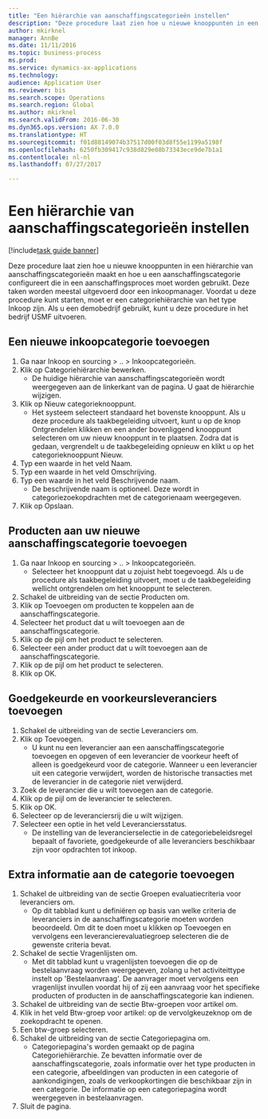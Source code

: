 ```yaml
--- 
title: "Een hiërarchie van aanschaffingscategorieën instellen"
description: "Deze procedure laat zien hoe u nieuwe knooppunten in een hiërarchie van aanschaffingscategorieën maakt en hoe u een aanschaffingscategorie configureert die in een aanschaffingsproces moet worden gebruikt."
author: mkirknel
manager: AnnBe
ms.date: 11/11/2016
ms.topic: business-process
ms.prod: 
ms.service: dynamics-ax-applications
ms.technology: 
audience: Application User
ms.reviewer: bis
ms.search.scope: Operations
ms.search.region: Global
ms.author: mkirknel
ms.search.validFrom: 2016-06-30
ms.dyn365.ops.version: AX 7.0.0
ms.translationtype: HT
ms.sourcegitcommit: f01d88149074b37517d00f03d8f55e1199a5198f
ms.openlocfilehash: 6250fb309417c938d829e08b73343ece9de7b1a1
ms.contentlocale: nl-nl
ms.lasthandoff: 07/27/2017

---
```

# <a name="set-up-a-procurement-category-hierarchy"></a>Een hiërarchie van aanschaffingscategorieën instellen

[!include[task guide banner](../../includes/task-guide-banner.md)]

Deze procedure laat zien hoe u nieuwe knooppunten in een hiërarchie van aanschaffingscategorieën maakt en hoe u een aanschaffingscategorie configureert die in een aanschaffingsproces moet worden gebruikt. Deze taken worden meestal uitgevoerd door een inkoopmanager. Voordat u deze procedure kunt starten, moet er een categoriehiërarchie van het type Inkoop zijn. Als u een demobedrijf gebruikt, kunt u deze procedure in het bedrijf USMF uitvoeren.


## <a name="add-a-new-procurement-category"></a>Een nieuwe inkoopcategorie toevoegen
1. Ga naar Inkoop en sourcing > .. > Inkoopcategorieën.
2. Klik op Categoriehiërarchie bewerken.
    * De huidige hiërarchie van aanschaffingscategorieën wordt weergegeven aan de linkerkant van de pagina. U gaat de hiërarchie wijzigen.  
3. Klik op Nieuw categorieknooppunt.
    * Het systeem selecteert standaard het bovenste knooppunt. Als u deze procedure als taakbegeleiding uitvoert, kunt u op de knop Ontgrendelen klikken en een ander bovenliggend knooppunt selecteren om uw nieuw knooppunt in te plaatsen. Zodra dat is gedaan, vergrendelt u de taakbegeleiding opnieuw en klikt u op het categorieknooppunt Nieuw.  
4. Typ een waarde in het veld Naam.
5. Typ een waarde in het veld Omschrijving.
6. Typ een waarde in het veld Beschrijvende naam.
    * De beschrijvende naam is optioneel. Deze wordt in categoriezoekopdrachten met de categorienaam weergegeven.  
7. Klik op Opslaan.

## <a name="add-products-to-your-new-procurement-category"></a>Producten aan uw nieuwe aanschaffingscategorie toevoegen
1. Ga naar Inkoop en sourcing > .. > Inkoopcategorieën.
    * Selecteer het knooppunt dat u zojuist hebt toegevoegd. Als u de procedure als taakbegeleiding uitvoert, moet u de taakbegeleiding wellicht ontgrendelen om het knooppunt te selecteren.  
2. Schakel de uitbreiding van de sectie Producten om.
3. Klik op Toevoegen om producten te koppelen aan de aanschaffingscategorie.
4. Selecteer het product dat u wilt toevoegen aan de aanschaffingscategorie.
5. Klik op de pijl om het product te selecteren.
6. Selecteer een ander product dat u wilt toevoegen aan de aanschaffingscategorie.
7. Klik op de pijl om het product te selecteren.
8. Klik op OK.

## <a name="add-approved-and-preferred-vendors"></a>Goedgekeurde en voorkeursleveranciers toevoegen
1. Schakel de uitbreiding van de sectie Leveranciers om.
2. Klik op Toevoegen.
    * U kunt nu een leverancier aan een aanschaffingscategorie toevoegen en opgeven of een leverancier de voorkeur heeft of alleen is goedgekeurd voor de categorie. Wanneer u een leverancier uit een categorie verwijdert, worden de historische transacties met de leverancier in de categorie niet verwijderd.   
3. Zoek de leverancier die u wilt toevoegen aan de categorie.
4. Klik op de pijl om de leverancier te selecteren.
5. Klik op OK.
6. Selecteer op de leveranciersrij die u wilt wijzigen.
7. Selecteer een optie in het veld Leveranciersstatus.
    * De instelling van de leverancierselectie in de categoriebeleidsregel bepaalt of favoriete, goedgekeurde of alle leveranciers beschikbaar zijn voor opdrachten tot inkoop.   

## <a name="add-additional-information-to-the-category"></a>Extra informatie aan de categorie toevoegen
1. Schakel de uitbreiding van de sectie Groepen evaluatiecriteria voor leveranciers om.
    * Op dit tabblad kunt u definiëren op basis van welke criteria de leveranciers in de aanschaffingscategorie moeten worden beoordeeld. Om dit te doen moet u klikken op Toevoegen en vervolgens een leverancierevaluatiegroep selecteren die de gewenste criteria bevat.  
2. Schakel de sectie Vragenlijsten om.
    * Met dit tabblad kunt u vragenlijsten toevoegen die op de bestelaanvraag worden weergegeven, zolang u het activiteittype instelt op 'Bestelaanvraag'. De aanvrager moet vervolgens een vragenlijst invullen voordat hij of zij een aanvraag voor het specifieke producten of producten in de aanschaffingscategorie kan indienen.  
3. Schakel de uitbreiding van de sectie Btw-groepen voor artikel om.
4. Klik in het veld Btw-groep voor artikel: op de vervolgkeuzeknop om de zoekopdracht te openen.
5. Een btw-groep selecteren.
6. Schakel de uitbreiding van de sectie Categoriepagina om.
    * Categoriepagina's worden gemaakt op de pagina Categoriehiërarchie. Ze bevatten informatie over de aanschaffingscategorie, zoals informatie over het type producten in een categorie, afbeeldingen van producten in een categorie of aankondigingen, zoals de verkoopkortingen die beschikbaar zijn in een categorie. De informatie op een categoriepagina wordt weergegeven in bestelaanvragen.  
7. Sluit de pagina.


